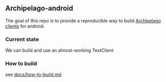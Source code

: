 ## Archipelago-android

The goal of this repo is to provide a reproducible way to build
[Archipelago clients](https://github.com/ArchipelagoMW/Archipelago)
for android.


### Current state

We can build and use an almost-working TextClient


### How to build

see [docs/how-to-build.md](docs/how-to-build.md)
